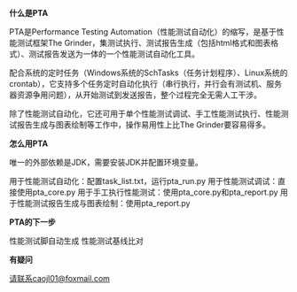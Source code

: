 ****什么是PTA****

PTA是Performance Testing Automation（性能测试自动化）的缩写，是基于性能测试框架The Grinder，集测试执行、测试报告生成（包括html格式和图表格式）、测试报告发送为一体的一个性能测试自动化工具。

配合系统的定时任务（Windows系统的SchTasks（任务计划程序）、Linux系统的crontab），它支持多个任务定时自动化执行（串行执行，并行会有测试机、服务器资源争用问题），从开始测试到发送报告，整个过程完全无需人工干涉。

除了性能测试自动化，它还可用于单个性能测试调试、手工性能测试执行、性能测试报告生成与图表绘制等工作中，操作易用性上比The Grinder要容易得多。



****怎么用PTA****

唯一的外部依赖是JDK，需要安装JDK并配置环境变量。

用于性能测试自动化：配置task_list.txt，运行pta_run.py
用于性能测试调试：直接使用pta_core.py
用于手工执行性能测试：使用pta_core.py和pta_report.py
用于性能测试报告生成与图表绘制：使用pta_report.py



****PTA的下一步****

性能测试脚自动生成
性能测试基线比对



****有疑问****

请联系caojl01@foxmail.com

